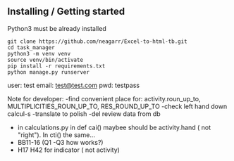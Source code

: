 ## Installing / Getting started

Python3 must be already installed

```shell
git clone https://github.com/neagarr/Excel-to-html-tb.git
cd task_manager
python3 -m venv venv
source venv/bin/activate
pip install -r requirements.txt
python manage.py runserver
```


user: test
email: test@test.com
pwd: testpass


Note for developer:
-find convenient place for: activity.roun_up_to, MULTIPLICITIES_ROUN_UP_TO, RES_ROUND_UP_TO
-check left hand down calcul-s
-translate to polish
-del review data from db
- in calculations.py in def cai() maybee should be activity.hand ( not "right"). In cti() the same...
- BB11-16 (Q1 -Q3 how works?)
- H17 H42 for indicator ( not activity)